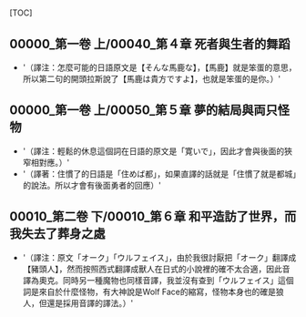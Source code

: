 # 

[TOC]

## 00000_第一卷 上/00040_第４章 死者與生者的舞蹈

- '（譯注：怎麼可能的日語原文是【そんな馬鹿な】，【馬鹿】就是笨蛋的意思，所以第二句的開頭拉斯說了【馬鹿は貴方ですよ】，也就是笨蛋的是你。）'


## 00000_第一卷 上/00050_第５章 夢的結局與両只怪物

- '（譯注：輕鬆的休息這個詞在日語的原文是「寛いで」，因此才會與後面的狹窄相對應。）'
- '（譯著：住慣了的日語是「住めば都」，如果直譯的話就是「住慣了就是都城」的說法。所以才會有後面勇者的回應）'


## 00010_第二卷 下/00010_第６章 和平造訪了世界，而我失去了葬身之處

- '（譯注：原文「オーク」「ウルフェイス」，由於我很討厭把「オーク」翻譯成【豬頭人】，然而按照西式翻譯成獸人在日式的小說裡的確不太合適，因此音譯為奧克。同時另一種魔物也同樣音譯，我並沒有查到「ウルフェイス」這個詞是來自於什麼怪物，有大神說是Wolf Face的縮寫，怪物本身也的確是狼人，但還是採用音譯的譯法。）'
